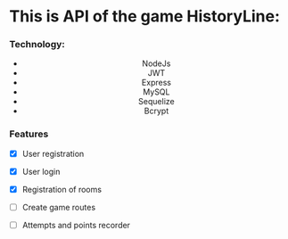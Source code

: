 # This is API of the game HistoryLine:

<h3>Technology: </h3>
<ul align="center">
 <li href="#roadmap">NodeJs</li> 
 <li href="#tecnologias">JWT</li> 
 <li href="#contribuicao">Express</li> 
 <li href="#tecnologias">MySQL</li>
 <li href="#tecnologias">Sequelize</li>
 <li href="#tecnologias">Bcrypt</li>
</ul>

### Features

- [x] User registration
- [x] User login
- [x] Registration of rooms
- [ ] Create game routes
- [ ] Attempts and points recorder

